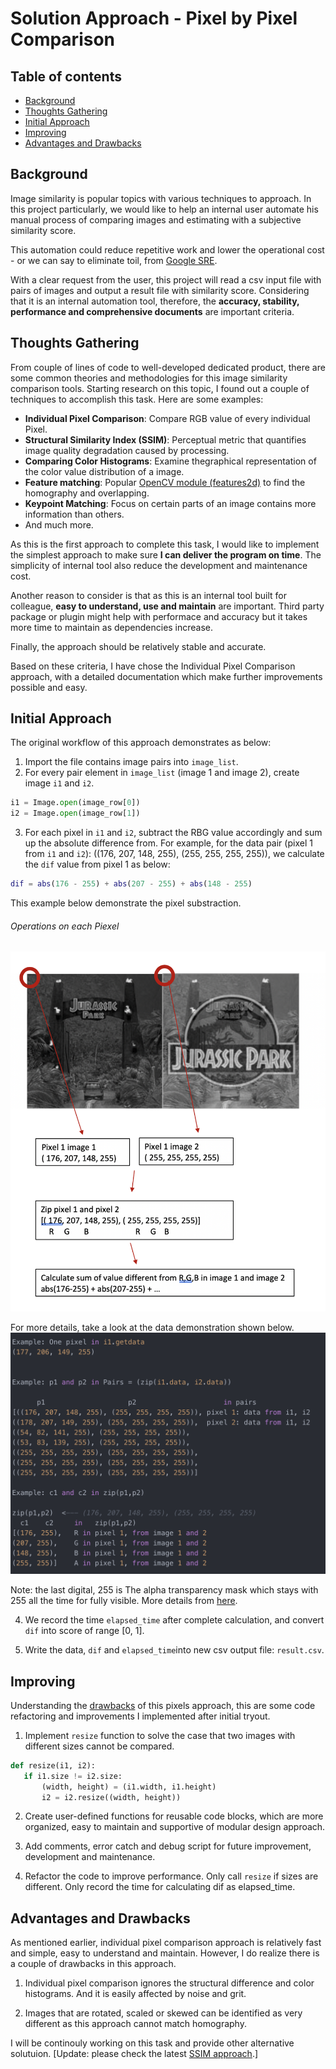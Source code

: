 
# Solution Approach - Pixel by Pixel Comparison

## Table of contents  

* [Background](#Background)
* [Thoughts Gathering](#Thoughts-Gathering)
* [Initial Approach](#Initial-Approach)
* [Improving](#Improving)
* [Advantages and Drawbacks](#Advantages-and-Drawbacks)


## Background
Image similarity is popular topics with various techniques to approach. In this project particularly, we would like to help an internal user automate his manual process of comparing images and estimating with a subjective similarity score.  

This automation could reduce repetitive work and lower the operational cost - or we can say to eliminate toil, from [Google SRE](https://landing.google.com/sre/sre-book/chapters/eliminating-toil/). 

With a clear request from the user, this project will read a csv input file with pairs of images and output a result file with similarity score. Considering that it is an internal automation tool, therefore, the **accuracy, stability, performance and comprehensive documents** are important criteria.  

## Thoughts Gathering
From couple of lines of code to well-developed dedicated product, there are some common theories and methodologies for this image similarity comparison tools. Starting research on this topic, I found out a couple of techniques to accomplish this task. Here are some examples:  
- **Individual Pixel Comparison**: Compare RGB value of every individual Pixel.  
- **Structural Similarity Index (SSIM)**:  Perceptual metric that quantifies image quality degradation caused by processing.
- **Comparing Color Histograms**: Examine thegraphical representation of the color value distribution of a image.  
- **Feature matching**: Popular [OpenCV module (features2d)](https://docs.opencv.org/3.0-beta/modules/features2d/doc/features2d.html) to find the homography and overlapping.  
- **Keypoint Matching**: Focus on certain parts of an image contains more information than others.  
- And much more.   

As this is the first approach to complete this task, I would like to implement the simplest approach to make sure **I can deliver the program on time**.  The simplicity of internal tool also reduce the development and maintenance cost.

Another reason to consider is that as this is an internal tool built for colleague, **easy to understand, use and maintain** are important. Third party package or plugin might help with performace and accuracy but it takes more time to maintain as dependencies increase.  

Finally, the approach should be relatively stable and accurate.  

Based on these criteria, I have chose the Individual Pixel Comparison approach, with a detailed documentation which make further improvements possible and easy.  
  

## Initial Approach
The original workflow of this approach demonstrates as below:

1. Import the file contains image pairs into `image_list`.
2. For every pair element in `image_list` (image 1 and image 2), create image `i1` and `i2`.  
```python
i1 = Image.open(image_row[0])
i2 = Image.open(image_row[1])
```
3. For each pixel in `i1` and `i2`, subtract the RBG value accordingly and sum up the absolute difference from. For example, for the data pair (pixel 1 from `i1` and `i2`): ((176, 207, 148, 255), (255, 255, 255, 255)), we calculate the `dif` value from pixel 1 as below:  
```matlab
dif = abs(176 - 255) + abs(207 - 255) + abs(148 - 255)
```  
This example below demonstrate the pixel substraction.

###### Operations on each Piexel
![example data](example.png) 

For more details, take a look at the data demonstration shown below.  
![test data](data.png)  

Note: the last digital, 255 is The alpha transparency mask which stays with 255 all the time for fully visible.  More details from [here](https://pillow.readthedocs.io/en/5.1.x/handbook/concepts.html#concept-modes).  
 

4. We record the time `elapsed_time` after complete calculation, and convert `dif` into score of range [0, 1].  

5. Write the data, `dif` and `elapsed_time`into new csv output file: `result.csv`.  

## Improving  
Understanding the [drawbacks](#Advantages-and-Drawbacks)
of this pixels approach, this are some code refactoring and improvements I implemented after initial tryout.

1. Implement `resize` function to solve the case that two images with different sizes cannot be compared.
```python
def resize(i1, i2):
   if i1.size != i2.size:
       (width, height) = (i1.width, i1.height)
       i2 = i2.resize((width, height))
``` 

2. Create user-defined functions for reusable code blocks, which are more organized, easy to maintain and supportive of modular design approach.  

3. Add comments, error catch and debug script for future improvement, development and maintenance.  

4. Refactor the code to improve performance. Only call `resize`  if sizes are different. Only record the time for calculating dif as elapsed_time. 

## Advantages and Drawbacks
As mentioned earlier, individual pixel comparison approach is relatively fast and simple, easy to understand and maintain. However, I do realize there is a couple of drawbacks in this approach.  

1. Individual pixel comparison ignores the structural difference and color histograms. And it is easily affected by noise and grit.  

2. Images that are rotated, scaled or skewed can be identified as very different as this approach cannot match homography.  

I will be continouly working on this task and provide other alternative solutuion. [Update: please check the latest [SSIM approach](https://github.com/discoliver/image_comparison_opencv).]
